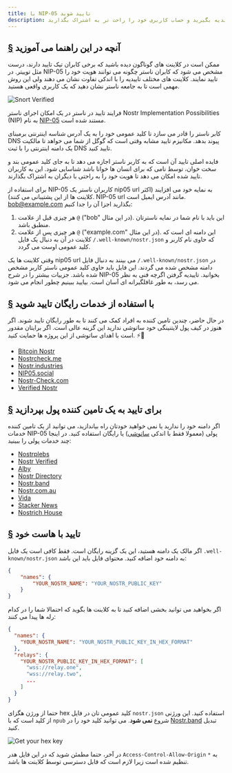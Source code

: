 ```yaml
---
title: با NIP-05 تایید شوید
description: چگونه هویت خود را در ناستر تایید کنید تا تیک تاییدیه بگیرید و حساب کاربری خود را راحت تر به اشتراک بگذارید.
---
```


## [§](#آنچه-یاد-میگیرید) آنچه در این راهنما می آموزید

ممکن است در کلاینت های گوناگون دیده باشید که برخی کابران تیک تایید دارند، درست مثل توییتر.
در NIP-05 مشخص می شود که کابران ناستر چگونه می توانند هویت خود را تایید نمایند. کلاینت های مختلف تاییدیه را با اندکی تفاوت نشان می دهند ولی این روش مهمی است تا به جامعه ناستر نشان دهید که یک کاربری واقعی هستید.

![Snort Verified](/images/snort-verified.webp)

فرایند تایید در ناستر در یک امکان اجرای ناستر Nostr Implementation Possibilities (NIP) به نام [NIP-05](https://github.com/nostr-protocol/nips/blob/master/05.md) مستند شده است.

کابر ناستر را قادر می سازد تا کلید عمومی خود را به یک آدرس شناسه اینترنتی برمبنای DNS پیوند بدهد. مکانیزم تایید مشابه وقتی است که گوگل از شما می خواهد تا مالکیت یک دامنه اینترنتی را با ثبت DNS تایید کنید.

فایده اصلی تایید آن است که به کاربر ناستر اجازه می دهد تا به جای کلید عمومی بند و سخت خوان، توسط نامی که برای انسان ها خوانا باشد شناسایی شود. این به کاربران تایید شده امکان می دهد تا هویت خود را به راحتی با دیگران به اشتراک بگذارند.

برای استفاده از NIP-05 کاربران ناستر یک nip05 url به نمایه خود می افزایند (اکثر کلاینت ها از این پشتیبانی می کنند). NIP-05 url مانند آدرس ایمیل است. bob@example.com بگذارید اجزا آن را جدا کنیم:

1. هر چیزی قبل از علامت `@` ("bob" در این مثال). این باید با نام شما در نمایه ناسترتان منطبق باشد.
2. هر چیزی پس از علامت `@` ("example.com" در این مثال). این دامنه ای است که کلاینت در آن به دنبال یک فایل `/.well-known/nostr.json` که حاوی نام کاربر و کلید عمومی اوست می گردد.

وقتی کلاینت ها یک nip05 url می بینند به دنبال فایل `/.well-known/nostr.json` در دامنه مشخص شده می گردند. این فایل باید حاوی کلید عمومی ناستر کاربر مشخص شده باشد. جزییات بیشتر را در شرح NIP-05 بخوانید.
تاییدیه گرفتن اگرچه فنی به نظر می رسد، به طور غافلگیرانه ای آسان است. بیایید ببینیم چطور انجام می شود.

## [§](#تایید-رایگان) با استفاده از خدمات رایگان تایید شوید

در حال حاضر، چندین تامین کننده به افراد کمک می کنند تا به طور رایگان تایید شوند. اگر هنوز در کیف پول لایتنینگی خود ساتوشی ندارید این گزینه عالی است. اگر برایتان مقدور است با اهدای ساتوشی از این پروژه ها حمایت کنید. ⚡🤙

-   [Bitcoin Nostr](https://bitcoinnostr.com/)
-   [Nostrcheck.me](https://nostrcheck.me)
-   [Nostr.industries](https://nostr.industries/)
-   [NIP05.social](https://nip05.social)
-   [Nostr-Check.com](https://nostr-check.com/)
-   [Verified Nostr](https://verified-nostr.com/)

## [§](#تایید-پولی) برای تایید به یک تامین کننده پول بپردازید

اگر دامنه خود را ندارید یا نمی خواهید خودتان راه بیاندازید، می توانید از یک تامین کننده خدمات NIP-05 پولی (معمولا فقط با اندکی [ساتوشی](https://coinmarketcap.com/alexandria/glossary/satoshi-sats)) یا رایگان استفاده کنید. در اینجا چند خدمات پولی را ببینید:

-   [Nostrplebs](https://nostrplebs.com)
-   [Nostr Verified](https://nostrverified.com)
-   [Alby](https://getalby.com)
-   [Nostr Directory](https://nostr.directory)
-   [Nostr.band](https://nip05.nostr.band)
-   [Nostr.com.au](https://nostr.com.au)
-   [Vida](https://Vida.page)
-   [Stacker News](https://stacker.news)
-   [Nostrich House](https://nostrich.house)

## [§](#خویش-میزبان) تایید با هاست خود

اگر مالک یک دامنه هستید، این یک گزینه رایگان است. فقط کافی است یک فایل `.well-known/nostr.json` به دامنه خود اضافه کنید. محتوای فایل باید این باشد:

```json
{
    "names": {
        "YOUR_NOSTR_NAME": "YOUR_NOSTR_PUBLIC_KEY"
    }
}
```

اگر بخواهید می توانید بخشی اضافه کنید تا به کلاینت ها بگوید که احتمالا شما را در کدام رله ها پیدا می کنند:

```json
{
  "names": {
    "YOUR_NOSTR_NAME": "YOUR_NOSTR_PUBLIC_KEY_IN_HEX_FORMAT"
  },
  "relays": {
    "YOUR_NOSTR_PUBLIC_KEY_IN_HEX_FORMAT": [
      "wss://relay.one",
      "wss://relay.two",
      ...
    ]
  }
}
```

حتما از ورژن هگزای hex کلید عمومی تان در فایل `nostr.json` استفاده کنید. این ورژنی از کلید است که با `npub` شروع **نمی شود**.
می توانید کلید خود را در [Nostr.band](https://nostr.band) تبدیل کنید.

![Get your hex key](/images/get-hex-key.webp)

در آخر، حتما مطمئن شوید که در این فایل هدر `Access-Control-Allow-Origin` به `*` تنظیم شده است زیرا لازم است که قابل دسترسی توسط کلاینت ها باشد.
